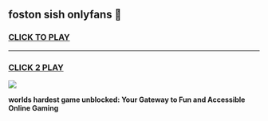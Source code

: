 
## foston sish onlyfans 👋
<h3>
<a href="https://premium.freeplayer.one?title=foston_sish_onlyfans&ref=13F">CLICK TO PLAY</a></h3>
<hr>

<h3>
<a href="https://premium.freeplayer.one?title=foston_sish_onlyfans&ref=13F">CLICK 2 PLAY</a>
  
</h3>

<a href="https://premium.freeplayer.one?title=foston_sish_onlyfans&ref=12F/"><img src="https://clearcache.store/games.png"></a>


**worlds hardest game unblocked: Your Gateway to Fun and Accessible Online Gaming**
